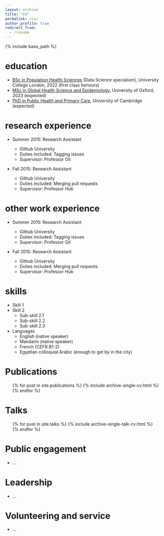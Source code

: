 ```yaml
---
layout: archive
title: "CV"
permalink: /cv/
author_profile: true
redirect_from:
  - /resume
---
```


{% include base_path %}

education
======
* [BSc in Population Health Sciences](https://www.ucl.ac.uk/prospective-students/undergraduate/degrees/population-health-sciences-bsc) (Data Science specialism), University College London, 2022 (first class honours)
* [MSc in Global Health Science and Epidemiology](https://www.ox.ac.uk/admissions/graduate/courses/msc-global-health-science-and-epidemiology), University of Oxford, 2023 (expected)
* [PhD in Public Health and Primary Care](https://www.postgraduate.study.cam.ac.uk/courses/directory/cvphpdhpc), University of Cambridge (expected)

research experience
======
* Summer 2015: Research Assistant
  * Github University
  * Duties included: Tagging issues
  * Supervisor: Professor Git

* Fall 2015: Research Assistant
  * Github University
  * Duties included: Merging pull requests
  * Supervisor: Professor Hub

other work experience
======
* Summer 2015: Research Assistant
  * Github University
  * Duties included: Tagging issues
  * Supervisor: Professor Git

* Fall 2015: Research Assistant
  * Github University
  * Duties included: Merging pull requests
  * Supervisor: Professor Hub

skills
======
* Skill 1
* Skill 2
  * Sub-skill 2.1
  * Sub-skill 2.2
  * Sub-skill 2.3
* Languages
  * English (native speaker)
  * Mandarin (native speaker)
  * French (CEFR B1-2)
  * Egyptian colloquial Arabic (enough to get by in the city)

Publications
======
  <ul>{% for post in site.publications %}
    {% include archive-single-cv.html %}
  {% endfor %}</ul>
  
Talks
======
  <ul>{% for post in site.talks %}
    {% include archive-single-talk-cv.html %}
  {% endfor %}</ul>
  
Public engagement
======
* ...

Leadership
======
* ...

Volunteering and service
======
* ...


